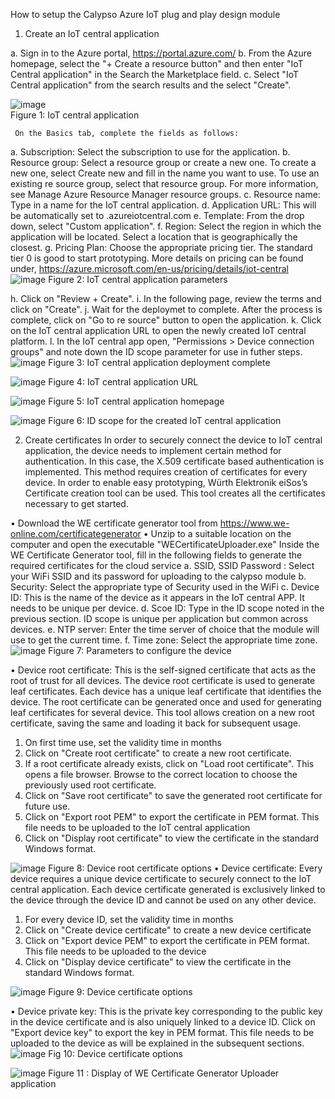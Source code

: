 How to setup the Calypso Azure IoT plug and play design module

1.	Create an IoT central application

a.	Sign in to the Azure portal, https://portal.azure.com/
b.	 From the Azure homepage, select the "+ Create a resource button" and then enter "IoT Central application" in the Search the Marketplace field. 
c.	Select "IoT Central application" from the search results and the select "Create".

![image](https://user-images.githubusercontent.com/105643484/207836830-a699de6c-e931-48e7-aa98-7ab5afffc9ed.png)         
Figure 1: IoT central application

     On the Basics tab, complete the fields as follows: 
a.	Subscription: Select the subscription to use for the application.
b.	Resource group: Select a resource group or create a new one. To create a new one, select Create new and fill in the name you want to use. To use an existing re source group, select that resource group. For more information, see Manage Azure Resource Manager resource groups.
c.	Resource name: Type in a name for the IoT central application.
d.	Application URL: This will be automatically set to .azureiotcentral.com 
e.	Template: From the drop down, select "Custom application".
f.	Region: Select the region in which the application will be located. Select a location that is geographically the closest.
g.	Pricing Plan: Choose the appropriate pricing tier. The standard tier 0 is good to start prototyping. More details on pricing can be found under, https://azure.microsoft.com/en-us/pricing/details/iot-central
 ![image](https://user-images.githubusercontent.com/105643484/207836885-8fb1d1e7-5159-4743-b54a-d5a33851599a.png)
Figure 2: IoT central application parameters

h.	Click on "Review + Create". 
i.	In the following page, review the terms and click on "Create". 
j.	Wait for the deploymet to complete. After the process is complete, click on "Go to re source" button to open the application. 
k.	Click on the IoT central application URL to open the newly created IoT central platform. 
l.	In the IoT central app open, "Permissions > Device connection groups" and note down the ID scope parameter for use in futher steps.
![image](https://user-images.githubusercontent.com/105643484/207837683-add0c6da-7a6d-4c4a-af44-b60414e7edf4.png)
Figure 3: IoT central application deployment complete

 ![image](https://user-images.githubusercontent.com/105643484/207837718-22ec3e04-b952-42aa-b445-f3cba0815955.png)
Figure 4: IoT central application URL

 ![image](https://user-images.githubusercontent.com/105643484/207837747-b5510895-abf8-4984-984a-1bca379e3f6a.png)
Figure 5: IoT central application homepage

 ![image](https://user-images.githubusercontent.com/105643484/207837777-1becb6a0-9a6c-4385-a6ec-397d0ee9b1e3.png)
Figure 6: ID scope for the created IoT central application

2.	Create certificates
In order to securely connect the device to IoT central application, the device needs to implement certain method for authentication. In this case, the X.509 certificate based authentication is implemented. This method requires creation of certificates for every device. In order to enable easy prototyping, Würth Elektronik eiSos’s Certificate creation tool can be used. This tool creates all the certificates necessary to get started.

•	Download the WE certificate generator tool from https://www.we-online.com/certificategenerator 
•	Unzip to a suitable location on the computer and open the executable "WECertificateUploader.exe"
Inside the WE Certificate Generator tool, fill in the following fields to generate the required certificates for the cloud service
a.	SSID, SSID Password : Select your WiFi SSID and its password for uploading to the calypso module
b.	Security: Select the appropriate type of Security used in the WiFi
c.	Device ID: This is the name of the device as it appears in the IoT central APP. It needs to be unique per device. 
d.	Scoe ID: Type in the ID scope noted in the previous section. ID scope is unique per application but common across devices. 
e.	NTP server: Enter the time server of choice that the module will use to get the current time.
f.	Time zone: Select the appropriate time zone.
 ![image](https://user-images.githubusercontent.com/105643484/207837821-9db475e7-6ebb-4f52-9320-e52c4951d31e.png)
Figure 7: Parameters to configure the device

•	Device root certificate: This is the self-signed certificate that acts as the root of trust for all devices. The device root certificate is used to generate leaf certificates. Each device has a unique leaf certificate that identifies the device. The root certificate can be generated once and used for generating leaf certificates for several device. This tool allows creation on a new root certificate, saving the same and loading it back for subsequent usage. 
1. On first time use, set the validity time in months 
2. Click on "Create root certificate" to create a new root certificate. 
3. If a root certificate already exists, click on "Load root certificate". This opens a file browser. Browse to the correct location to choose the previously used root certificate. 
4. Click on "Save root certificate" to save the generated root certificate for future use. 
5. Click on "Export root PEM" to export the certificate in PEM format. This file needs to be uploaded to the IoT central application
6. Click on "Display root certificate" to view the certificate in the standard Windows format.

 ![image](https://user-images.githubusercontent.com/105643484/207837851-1ff70a96-48c0-4400-9f57-5bb33a011939.png)
Figure 8: Device root certificate options
•	Device certificate: Every device requires a unique device certificate to securely connect to the IoT central application. Each device certificate generated is exclusively linked to the device through the device ID and cannot be used on any other device. 
1. For every device ID, set the validity time in months 
2. Click on "Create device certificate" to create a new device certificate
3. Click on "Export device PEM" to export the certificate in PEM format. This file needs to be uploaded to the device  
4. Click on "Display device certificate" to view the certificate in the standard Windows format.

 ![image](https://user-images.githubusercontent.com/105643484/207837880-2ee80271-2206-4bba-8590-ecc44fceed02.png)
Figure 9: Device certificate options

•	Device private key: This is the private key corresponding to the public key in the device certificate and is also uniquely linked to a device ID. Click on "Export device key" to export the key in PEM format. This file needs to be uploaded to the device as will be explained in the subsequent sections.
![image](https://user-images.githubusercontent.com/105643484/207837918-fede0f21-6b11-4493-8b5f-da0265531b22.png) 
Fig 10: Device certificate options
       
![image](https://user-images.githubusercontent.com/105643484/207837943-094189d7-afa4-4a41-9601-a4e324c02b0f.png)
Figure 11 : Display of WE Certificate Generator Uploader application


